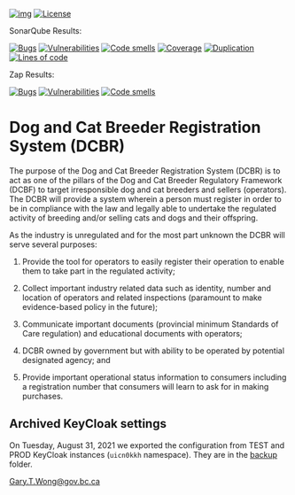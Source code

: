 [![img](https://img.shields.io/badge/Lifecycle-Retired-d45500)](https://github.com/bcgov/repomountie/blob/master/doc/lifecycle-badges.md)
[![License](https://img.shields.io/badge/License-Apache%202.0-blue.svg)](LICENSE)

SonarQube Results:

[![Bugs](https://sonarqube-dcbr.pathfinder.gov.bc.ca/api/badges/measure?key=DCBR&metric=bugs&template=FLAT)](https://sonarqube-dcbr.pathfinder.gov.bc.ca/dashboard?id=DCBR) [![Vulnerabilities](https://sonarqube-dcbr.pathfinder.gov.bc.ca/api/badges/measure?key=DCBR&metric=vulnerabilities&template=FLAT)](https://sonarqube-dcbr.pathfinder.gov.bc.ca/dashboard?id=DCBR) [![Code smells](https://sonarqube-dcbr.pathfinder.gov.bc.ca/api/badges/measure?key=DCBR&metric=code_smells&template=FLAT)](https://sonarqube-dcbr.pathfinder.gov.bc.ca/dashboard?id=DCBR) [![Coverage](https://sonarqube-dcbr.pathfinder.gov.bc.ca/api/badges/measure?key=DCBR&metric=coverage&template=FLAT)](https://sonarqube-dcbr.pathfinder.gov.bc.ca/dashboard?id=DCBR) [![Duplication](https://sonarqube-dcbr.pathfinder.gov.bc.ca/api/badges/measure?key=DCBR&metric=duplicated_lines_density&template=FLAT)](https://sonarqube-dcbr.pathfinder.gov.bc.ca/dashboard?id=DCBR) [![Lines of code](https://sonarqube-dcbr.pathfinder.gov.bc.ca/api/badges/measure?key=DCBR&metric=lines&template=FLAT)](https://sonarqube-dcbr.pathfinder.gov.bc.ca/dashboard?id=DCBR) 

Zap Results:

[![Bugs](https://sonarqube-dcbr.pathfinder.gov.bc.ca/api/badges/measure?key=DCBR-Zap&metric=bugs&template=FLAT)](https://sonarqube-dcbr.pathfinder.gov.bc.ca/dashboard?id=DCBR-Zap) [![Vulnerabilities](https://sonarqube-dcbr.pathfinder.gov.bc.ca/api/badges/measure?key=DCBR-Zap&metric=vulnerabilities&template=FLAT)](https://sonarqube-dcbr.pathfinder.gov.bc.ca/dashboard?id=DCBR-Zap) [![Code smells](https://sonarqube-dcbr.pathfinder.gov.bc.ca/api/badges/measure?key=DCBR-Zap&metric=code_smells&template=FLAT)](https://sonarqube-dcbr.pathfinder.gov.bc.ca/dashboard?id=DCBR-Zap)


# Dog and Cat Breeder Registration System (DCBR)

The purpose of the Dog and Cat Breeder Registration System (DCBR) is to act as one of the pillars of the Dog and Cat Breeder Regulatory Framework (DCBF) to target irresponsible dog and cat breeders and sellers (operators). The DCBR will provide a system wherein a person must register in order to be in compliance with the law and legally able to undertake the regulated activity of breeding and/or selling cats and dogs and their offspring.

As the industry is unregulated and for the most part unknown the DCBR will serve several purposes:

  1. Provide the tool for operators to easily register their operation to enable them to take part in the regulated activity;

  2. Collect important industry related data such as identity, number and location of operators and related inspections (paramount to make evidence-based policy in the future);

  3. Communicate important documents (provincial minimum Standards of Care regulation) and educational documents with operators;

  4. DCBR owned by government but with ability to be operated by potential designated agency; and

  5. Provide important operational status information to consumers including a registration number that consumers will learn to ask for in making purchases.

## Archived KeyCloak settings

On Tuesday, August 31, 2021 we exported the configuration from TEST and PROD KeyCloak instances (`uicn0kkh` namespace).  They are in the [backup](./keycloak/backup/) folder. 

Gary.T.Wong@gov.bc.ca 